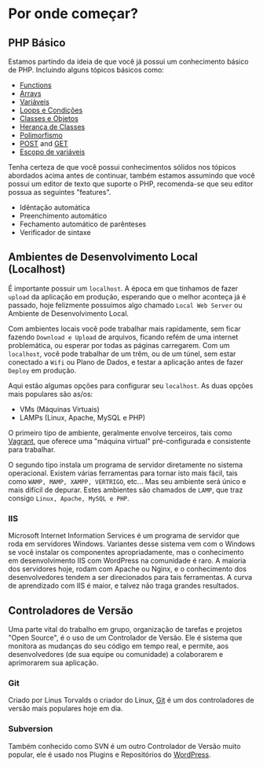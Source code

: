 # Por onde começar?

## PHP Básico

Estamos partindo da ídeia de que você já possui um conhecimento básico de PHP. Incluindo alguns tópicos básicos como:

 - [Functions](http://www.php.net/manual/en/language.functions.php)
 - [Arrays](http://www.php.net/manual/en/language.types.array.php)
 - [Variáveis](http://www.php.net/manual/en/language.variables.php)
 - [Loops e Condições](http://www.php.net/manual/en/language.control-structures.php)
 - [Classes e Objetos](http://www.php.net/manual/en/language.oop5.php)
 - [Herança de Classes](http://www.php.net/manual/en/language.oop5.inheritance.php)
 - [Polimorfismo](http://code.tutsplus.com/tutorials/understanding-and-applying-polymorphism-in-php--net-14362)
 - [POST](http://www.php.net/manual/en/reserved.variables.post.php) and [GET](http://www.php.net/manual/en/reserved.variables.get.php)
 - [Escopo de variáveis](http://www.php.net/manual/en/language.variables.scope.php)

Tenha certeza de que você possui conhecimentos sólidos nos tópicos abordados acima antes de continuar, também estamos assumindo que você possui um editor de texto que suporte o PHP, recomenda-se que seu editor possua as seguintes "features".

 - Idêntação automática
 - Preenchimento automático
 - Fechamento automático de parênteses
 - Verificador de sintaxe

## Ambientes de Desenvolvimento Local (Localhost)

É importante possuir um `localhost`. A época em que tinhamos de fazer `upload` da aplicação em produção, esperando que o melhor aconteça já é passado, hoje felizmente possuimos algo chamado `Local Web Server` ou Ambiente de Desenvolvimento Local.

Com ambientes locais você pode trabalhar mais rapidamente, sem ficar fazendo `Download e Upload` de arquivos, ficando refém de uma internet problemática, ou esperar por todas as páginas carregarem. Com um `localhost`, você pode trabalhar de um trêm, ou de um túnel, sem estar conectado a `Wifi` ou Plano de Dados, e testar a aplicação antes de fazer `Deploy` em produção.

Aqui estão algumas opções para configurar seu `localhost`. As duas opções mais populares são as/os:

 - VMs (Máquinas Virtuais)
 - LAMPs (Linux, Apache, MySQL e PHP)

O primeiro tipo de ambiente, geralmente envolve terceiros, tais como [Vagrant](https://www.vagrantup.com), que oferece uma "máquina virtual" pré-configurada e consistente para trabalhar.

O segundo tipo instala um programa de servidor diretamente no sistema operacional. Existem várias ferramentas para tornar isto mais fácil, tais como `WAMP, MAMP, XAMPP, VERTRIGO`, etc... Mas seu ambiente será único e mais difícil de depurar. Estes ambientes são chamados de `LAMP`, que traz consigo `Linux, Apache, MySQL e PHP`.

### IIS

Microsoft Internet Information Services é um programa de servidor que roda em servidores Windows. Variantes desse sistema vem com o Windows se você instalar os componentes apropriadamente, mas o conhecimento em desenvolvimento IIS com WordPress na comunidade é raro. A maioria dos servidores hoje, rodam com Apache ou Nginx, e o conhecimento dos desenvolvedores tendem a ser direcionados para tais ferramentas. A curva de aprendizado com IIS é maior, e talvez não traga grandes resultados.

## Controladores de Versão

Uma parte vital do trabalho em grupo, organização de tarefas e projetos "Open Source", é o uso de um Controlador de Versão. Ele é sistema que monitora as mudanças do seu código em tempo real, e permite, aos desenvolvedores (de sua equipe ou comunidade) a colaborarem e aprimorarem sua aplicação.

### Git

Criado por Linus Torvalds o criador do Linux, [Git](http://git-scm.com/) é um dos controladores de versão mais populares hoje em dia.

### Subversion

Também conhecido como SVN é um outro Controlador de Versão muito popular, ele é usado nos Plugins e Repositórios do [WordPress](https://wordpress.org).
